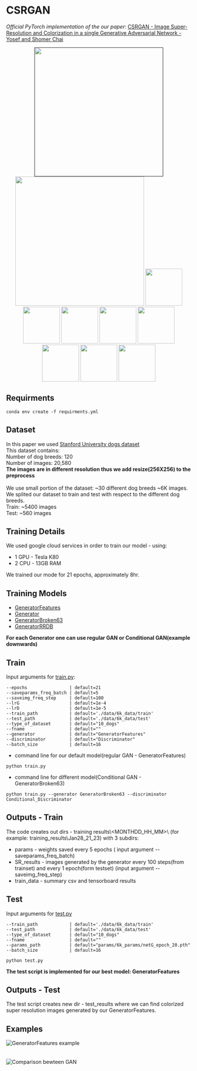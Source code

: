 # CSRGAN

*Official PyTorch implementation of the our paper:* [CSRGAN - Image Super-Resolution and Colorization in a single Generative Adversarial Network - Yosef and Shomer Chai](PDFS/CSRGAN.pdf)
<p align="center">
<a href=""><img src="examples/images/p01.png" width="350"></a>
<a href="#"><img src="examples/images/p02.png" width="350"></a>
<a href="#"><img src="examples/images/p03.png" width="100"></a>
<a href="#"><img src="examples/images/p04.png" width="100"></a>
<a href="#"><img src="examples/images/p05.png" width="100"></a>
<a href="#"><img src="examples/images/p06.png" width="100"></a>
<a href="#"><img src="examples/images/p07.png" width="100"></a>
<a href="#"><img src="examples/images/p08.png" width="100"></a>
<a href="#"><img src="examples/images/p09.png" width="100"></a>
<a href="#"><img src="examples/images/p10.png" width="100"></a>
</p>

## Requirments 

```
conda env create -f requirments.yml
```

## Dataset 
In this paper we used [Stanford University dogs dataset](http://vision.stanford.edu/aditya86/ImageNetDogs/)<br/>
This dataset contains:<br/>
Number of dog breeds: 120<br/>
Number of images: 20,580<br/>
**The images are in different resolution thus we add resize(256X256) to the preprocess**<br/><br/>
We use small portion of the dataset: ~30 different dog breeds ~6K images.<br/> 
We splited our dataset to train and test with respect to the different dog breeds.<br/>
Train: ~5400 images<br/>
Test: ~560 images<br/>

## Training Details
We used google cloud services in order to train our model - using:<br/>
- 1 GPU - Tesla K80 
- 2 CPU - 13GB RAM

We trained our mode for 21 epochs, approximately 8hr.<br/>

## Training Models
- [GeneratorFeatures](code/Generator_feature_extractor.py)
- [Generator](code/Generator.py)
- [GeneratorBroken63](code/Generator_break_63_plus_1.py)
- [GeneratorRRDB](code/Generator_RRDB.py)<br/>

**For each Generator one can use regular GAN or Conditional GAN(example downwards)**

## Train 
Input arguments for [train.py](train.py):
```
--epochs                | default=21   
--saveparams_freq_batch | default=5    
--saveimg_freq_step     | default=100  
--lrG                   | default=1e-4 
--lrD                   | default=1e-5 
--train_path            | default='./data/6k_data/train'
--test_path             | default='./data/6k_data/test'
--type_of_dataset       | default="10_dogs"
--fname                 | default=""
--generator             | default="GeneratorFeatures"
--discriminator         | default="Discriminator"
--batch_size            | default=16
```
- command line for our default model(regular GAN - GeneratorFeatures)
```
python train.py
```
- command line for different model(Conditional GAN - GeneratorBroken63) 
```
python train.py --generator GeneratorBroken63 --discriminator Conditional_Discriminator
```
## Outputs - Train
The code creates out dirs - training results\\<MONTHDD_HH_MM>\ (for example: training_results\Jan28_21_23\) with 3 subdirs: 
- params - weights saved every 5 epochs ( input argument --saveparams_freq_batch)
- SR_results - images generated by the generator every 100 steps(from trainset) and every 1 epoch(form testset) (input argument --saveimg_freq_step)
- train_data - summary csv and tensorboard results

## Test
Input arguments for [test.py](test.py)
```
--train_path            | default='./data/6k_data/train'
--test_path             | default='./data/6k_data/test'
--type_of_dataset       | default="10_dogs"
--fname                 | default=""
--params_path           | default="params/6k_params/netG_epoch_20.pth"
--batch_size            | default=16
```

```
python test.py
``` 

**The test script is implemented for our best model: GeneratorFeatures** 

## Outputs - Test 
The test script creates new dir - test_results where we can find colorized super resolution images generated by our GeneratorFeatures. 


## Examples 
![GeneratorFeatures example](examples/best_example.JPG)<br/><br/><br/>
![Comparison bewteen GAN](examples/comparison_image.JPG)
